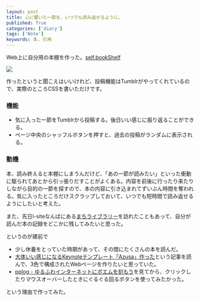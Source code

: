 ```yaml
---
layout: post
title: 心に響いた一節を、いつでも読み返せるように。
published: True
categories: ['diary']
tags: ['Note']
keywords: 本, 引用
---
```


Web上に自分用の本棚を作った。[self.bookShelf](http://book-mrk1869.tumblr.com)

<img src="https://dl.dropboxusercontent.com/u/12208857/img/book_shelf.png" class="image-on-frame-medium">

作ったというと聞こえはいいけれど、投稿機能はTumblrがやってくれているので、実際のところCSSを書いただけです。

### 機能

* 気に入った一節をTumblrから投稿する。後日いい感じに振り返ることができる。
* ページ中央のシャッフルボタンを押すと、過去の投稿がランダムに表示される。

### 動機

本、読み終えると本棚にしまうんだけど、「あの一節が読みたい」といった衝動に駆られてあとから引っ張りだすことがよくある。内容を前後に行ったり来たりしながら目的の一節を探すので、本の内容に引き込まれてずいぶん時間を奪われる。気に入ったところだけスクラップしておいて、いつでも短時間で読み返せるようにしたいと考えた。

また、先日I-siteなんばにある[まちライブラリー](http://opu.is-library.jp/)を訪れたこともあって、自分が読んだ本の記録をどこかに残してみたいと思った。

というのが建前で

* 少し休養をとっていた時期があって、その間にたくさんの本を読んだ。
* [大体いい感じになるKeynoteテンプレート「Azusa」作った](http://memo.sanographix.net/post/82160791768)という記事を読んで、3色で構成されたWebページを作りたいと思っていた。
* [pplog - ゆるふわインターネットにポエムを刻もう](http://pplog.net)を見てから、クリックしたりマウスオーバーしたときにぐるぐる回るボタンを使ってみたかった。

という理由で作ってみた。
